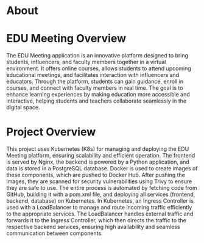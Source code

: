 # About

# EDU Meeting Overview

The EDU Meeting application is an innovative platform designed to bring students, influencers, and faculty members together in a virtual environment. It offers
 online courses, allows students to attend upcoming educational meetings, and facilitates interaction with influencers and educators. Through the platform, students can gain guidance, enroll in courses, and connect with faculty members in real time. The goal is to enhance learning experiences by making education more accessible and interactive, helping students and teachers collaborate seamlessly in the digital space.

# Project Overview

This project uses Kubernetes (K8s) for managing and deploying the EDU Meeting platform, ensuring scalability and efficient operation. The frontend is served by Nginx, the backend is powered by a Python application, and data is stored in a PostgreSQL database. Docker is used to create images of these components, which are pushed to Docker Hub. After pushing the images, they are scanned for security vulnerabilities using Trivy to ensure they are safe to use. The entire process is automated by fetching code from GitHub, building it with a pom.xml file, and deploying all services (frontend, backend, database) on Kubernetes. In Kubernetes, an Ingress Controller is used with a LoadBalancer to manage and route incoming traffic efficiently to the appropriate services. The LoadBalancer handles external traffic and forwards it to the Ingress Controller, which then directs the traffic to the respective backend services, ensuring high availability and seamless communication between components.
